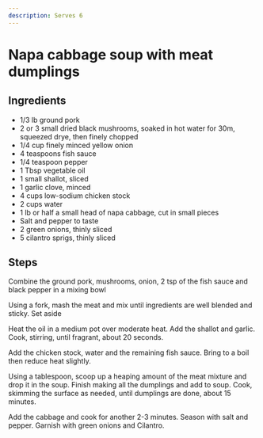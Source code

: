 ```yaml
---
description: Serves 6
---
```


# Napa cabbage soup with meat dumplings

## Ingredients

* 1/3 lb ground pork
* 2 or 3 small dried black mushrooms, soaked in hot water for 30m, squeezed drye, then finely chopped
* 1/4 cup finely minced yellow onion
* 4 teaspoons fish sauce
* 1/4 teaspoon pepper
* 1 Tbsp vegetable oil
* 1 small shallot, sliced
* 1 garlic clove, minced
* 4 cups low-sodium chicken stock
* 2 cups water
* 1 lb or half a small head of napa cabbage, cut in small pieces
* Salt and pepper to taste
* 2 green onions, thinly sliced
* 5 cilantro sprigs, thinly sliced

## Steps

Combine the ground pork, mushrooms, onion, 2 tsp of the fish sauce and black pepper in a mixing bowl

Using a fork, mash the meat and mix until ingredients are well blended and sticky. Set aside

Heat the oil in a medium pot over moderate heat. Add the shallot and garlic. Cook, stirring, until fragrant, about 20 seconds.

Add the chicken stock, water and the remaining fish sauce. Bring to a boil then reduce heat slightly.

Using a tablespoon, scoop up a heaping amount of the meat mixture and drop it in the soup. Finish making all the dumplings and add to soup.  Cook, skimming the surface as needed, until dumplings are done, about 15 minutes.

Add the cabbage and cook for another 2-3 minutes.  Season with salt and pepper. Garnish with green onions and Cilantro.


